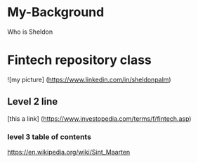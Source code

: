 # My-Background
Who is Sheldon

# Fintech repository class
![my picture] (https://www.linkedin.com/in/sheldonpalm)
## Level 2 line
[this a link] (https://www.investopedia.com/terms/f/fintech.asp)

### level 3 table of contents
https://en.wikipedia.org/wiki/Sint_Maarten

